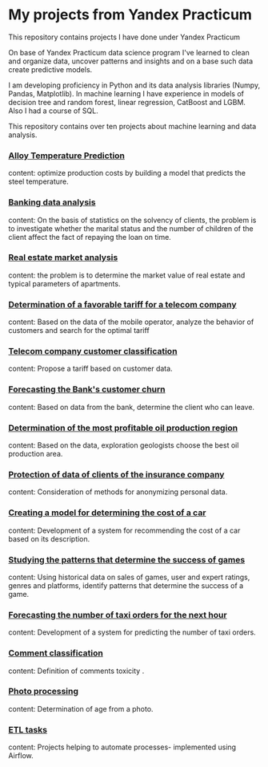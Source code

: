# My projects from Yandex Practicum
 
 This repository contains projects I have done under Yandex Practicum

On base of Yandex Practicum data science program I've learned to clean and organize data, uncover patterns and insights and on a base such data create predictive models.

I am developing proficiency in Python and its data analysis libraries (Numpy, Pandas, Matplotlib). In machine learning I have experience in models of decision tree and random forest, linear regression, CatBoost and LGBM. Also I had a course of SQL.

This repository contains over ten projects about machine learning and data analysis.

### [Alloy Temperature Prediction](https://github.com/tereheadaega/projects/tree/main/Alloy%20Temperature%20Prediction)
content: optimize production costs by building a model that predicts the steel temperature.


### [Banking data analysis](https://github.com/tereheadaega/projects/tree/main/Banking%20data%20analysis)
content: On the basis of statistics on the solvency of clients, the problem is to investigate whether the marital status and the number of children of the client affect the fact of repaying the loan on time.

### [Real estate market analysis](https://github.com/tereheadaega/projects/tree/main/Real%20estate%20market%20analysis)
content: the problem is to determine the market value of real estate and typical parameters of apartments.

### [Determination of a favorable tariff for a telecom company](https://github.com/tereheadaega/projects/tree/main/Determination%20of%20a%20favorable%20tariff%20for%20a%20telecom%20company)
content: Based on the data of the mobile operator, analyze the behavior of customers and search for the optimal tariff

### [Telecom company customer classification](https://github.com/tereheadaega/projects/tree/main/Telecom%20company%20customer%20classification)
content: Propose a tariff based on customer data.

### [Forecasting the Bank's customer churn](https://github.com/tereheadaega/projects/tree/main/Forecasting%20the%20Bank's%20customer%20churn)
content: Based on data from the bank, determine the client who can leave.

### [Determination of the most profitable oil production region](https://github.com/tereheadaega/projects/tree/main/Determination%20of%20the%20most%20profitable%20oil%20production%20region)
content: Based on the data, exploration geologists choose the best oil production area.

### [Protection of data of clients of the insurance company](https://github.com/tereheadaega/projects/tree/main/Protection%20of%20data%20of%20clients%20of%20the%20insurance%20company)
content: Consideration of methods for anonymizing personal data.

### [Creating a model for determining the cost of a car](https://github.com/tereheadaega/projects/tree/main/Creating%20a%20model%20for%20determining%20the%20cost%20of%20a%20car)
content: Development of a system for recommending the cost of a car based on its description.

### [Studying the patterns that determine the success of games](https://github.com/tereheadaega/projects/tree/main/Studying%20the%20patterns%20that%20determine%20the%20success%20of%20games)
content: Using historical data on sales of games, user and expert ratings, genres and platforms, identify patterns that determine the success of a game.

### [Forecasting the number of taxi orders for the next hour](https://github.com/tereheadaega/projects/tree/main/Forecasting%20the%20number%20of%20taxi%20orders%20for%20the%20next%20hour)
content: Development of a system for predicting the number of taxi orders.

### [Comment classification](https://github.com/tereheadaega/projects/tree/main/Comment%20classification)
content: Definition of comments toxicity .

### [Photo processing](https://github.com/tereheadaega/projects/tree/main/Photo%20processing)
content: Determination of age from a photo.

### [ETL tasks](https://github.com/tereheadaega/projects/tree/main/ETL%20tasks)
content: Projects helping to automate processes-  implemented using Airflow.
